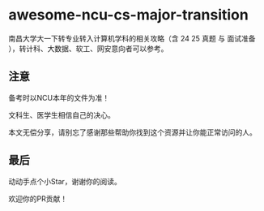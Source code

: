 # awesome-ncu-cs-major-transition
南昌大学大一下转专业转入计算机学科的相关攻略（含 24 25 真题 与 面试准备 ），转计科、大数据、软工、网安意向者可以参考。

## 注意

备考时以NCU本年的文件为准！

文科生、医学生相信自己的决心。

本文无偿分享，请别忘了感谢那些帮助你找到这个资源并让你能正常访问的人。

## 最后

动动手点个小Star，谢谢你的阅读。

欢迎你的PR贡献！